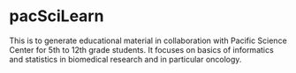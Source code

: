 # pacSciLearn
This is to generate educational material in collaboration with Pacific Science Center for 5th to 12th grade students. It focuses on basics of informatics and statistics in biomedical research and in particular oncology.
